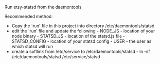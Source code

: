 Run etsy-statsd from the daemontools

Recommended method:

* Copy the `run' file in this project into directory /etc/daemontools/statsd
* edit the `run' file and update the following 
       - NODE_JS - location of your node binary 
       - STATSD_JS - location of the statsd.js file
       - STATSD_CONFIG - location of your statsd config
       - USER - the user as which statsd will run
* create a softlink from /etc/service to /etc/daemontools/statsd
       - ln -sf /etc/daemontools/statsd /etc/service/statsd
